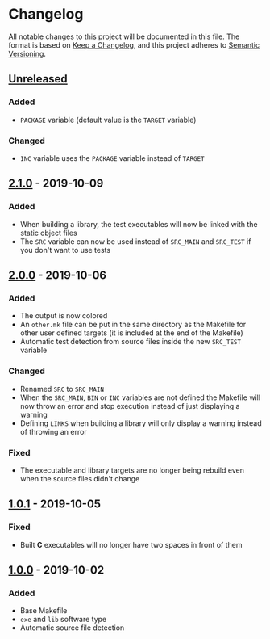 <!-- markdownlint-disable MD024 -->

# Changelog #

All notable changes to this project will be documented in this file.
The format is based on [Keep a Changelog](https://keepachangelog.com/en/1.0.0/),
and this project adheres to [Semantic Versioning](https://semver.org/spec/v2.0.0.html).

## [Unreleased] ##

[Unreleased]: https://github.com/mfederczuk/makefile-template/compare/v2.1.0...develop

### Added ###

* `PACKAGE` variable (default value is the `TARGET` variable)

### Changed ###

* `INC` variable uses the `PACKAGE` variable instead of `TARGET`

## [2.1.0] - 2019-10-09 ##

[2.1.0]: https://github.com/mfederczuk/makefile-template/compare/v2.0.0...v2.1.0

### Added ###

* When building a library, the test executables will now be linked with the
   static object files
* The `SRC` variable can now be used instead of `SRC_MAIN` and `SRC_TEST` if you
   don't want to use tests

## [2.0.0] - 2019-10-06 ##

[2.0.0]: https://github.com/mfederczuk/makefile-template/compare/v1.0.1...v2.0.0

### Added ###

* The output is now colored
* An `other.mk` file can be put in the same directory as the Makefile for other
   user defined targets (it is included at the end of the Makefile)
* Automatic test detection from source files inside the new `SRC_TEST` variable

### Changed ###

* Renamed `SRC` to `SRC_MAIN`
* When the `SRC_MAIN`, `BIN` or `INC` variables are not defined the Makefile
   will now throw an error and stop execution instead of just displaying a
   warning
* Defining `LINKS` when building a library will only display a warning instead
   of throwing an error

### Fixed ###

* The executable and library targets are no longer being rebuild even when the
   source files didn't change

## [1.0.1] - 2019-10-05 ##

[1.0.1]: https://github.com/mfederczuk/makefile-template/compare/v1.0.0...v1.0.1

### Fixed ###

* Built **C** executables will no longer have two spaces in front of them

## [1.0.0] - 2019-10-02 ##

[1.0.0]: https://github.com/mfederczuk/makefile-template/releases/tag/v1.0.0

### Added ###

* Base Makefile
* `exe` and `lib` software type
* Automatic source file detection

